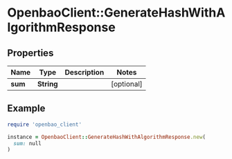 # OpenbaoClient::GenerateHashWithAlgorithmResponse

## Properties

| Name | Type | Description | Notes |
| ---- | ---- | ----------- | ----- |
| **sum** | **String** |  | [optional] |

## Example

```ruby
require 'openbao_client'

instance = OpenbaoClient::GenerateHashWithAlgorithmResponse.new(
  sum: null
)
```

